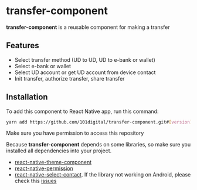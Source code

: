 # transfer-component

**transfer-component** is a reusable component for making a transfer

## Features

- Select transfer method (UD to UD, UD to e-bank or wallet)
- Select e-bank or wallet
- Select UD account or get UD account from device contact
- Init transfer, authorize transfer, share transfer

## Installation

To add this component to React Native app, run this command:

```sh
yarn add https://github.com/101digital/transfer-component.git#[version]
```

Make sure you have permission to access this repository

Because **transfer-component** depends on some libraries, so make sure you installed all dependencies into your project.

- [react-native-theme-component](https://github.com/101digital/react-native-theme-component.git)
- [react-native-permission](https://github.com/zoontek/react-native-permissions)
- [react-native-select-contact](https://github.com/streem/react-native-select-contact). If the library not working on Android, please check this [issues](https://github.com/streem/react-native-select-contact/issues/53#issuecomment-940261851)
